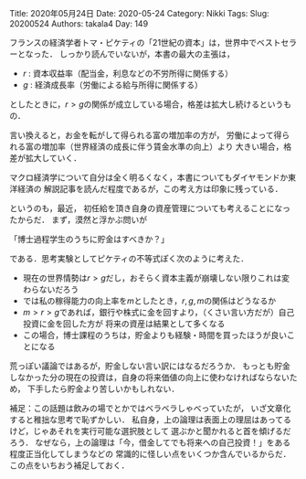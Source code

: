 ﻿Title: 2020年05月24日
Date: 2020-05-24
Category: Nikki
Tags: 
Slug: 20200524
Authors: takala4
Day: 149



フランスの経済学者トマ・ピケティの「21世紀の資本」は，世界中でベストセラーとなった．
しっかり読んでいないが，本書の最大の主張は，

* $r$ : 資本収益率（配当金，利息などの不労所得に関係する）
* $g$ : 経済成長率（労働による給与所得に関係する）

としたときに，$r>g$の関係が成立している場合，格差は拡大し続けるというもの．


言い換えると，お金を転がして得られる富の増加率の方が，
労働によって得られる富の増加率（世界経済の成長に伴う賃金水準の向上）より
大きい場合，格差が拡大していく．


マクロ経済学について自分は全く明るくなく，本書についてもダイヤモンドか東洋経済の
解説記事を読んだ程度であるが，この考え方は印象に残っている．


というのも，最近，
初任給を頂き自身の資産管理についても考えることになったからだ．
まず，漠然と浮かぶ問いが


「博士過程学生のうちに貯金はすべきか？」


である．思考実験としてピケティの不等式ぽく次のように考えた．


* 現在の世界情勢は$r>g$だし，おそらく資本主義が崩壊しない限りこれは変わらないだろう
* では私の稼得能力の向上率を$m$としたとき，$r,g,m$の関係はどうなるか
* $m>r>g$であれば，銀行や株式に金を回すより，（くさい言い方だが）自己投資に金を回した方が
将来の資産は結果として多くなる
* この場合，博士課程のうちは，貯金よりも経験・時間を買ったほうが良いことになる


荒っぽい議論ではあるが，貯金しない言い訳にはなるだろうか．
もっとも貯金しなかった分の現在の投資は，自身の将来価値の向上に使わなければならないため，
下手したら貯金より苦しいかもしれない．



補足：この話題は飲みの場でとかではベラベラしゃべっていたが，
いざ文章化すると稚拙な思考で恥ずかしい．
私自身，上の論理は表面上の理屈はあってるけど，じゃあそれを実行可能な選択肢として
選ぶかと聞かれると首を傾げるだろう．
なぜなら，上の論理は「今，借金してでも将来への自己投資！」をある程度正当化してしまうなどの
常識的に怪しい点をいくつか含んでいるからだ．この点をいちおう補足しておく．
